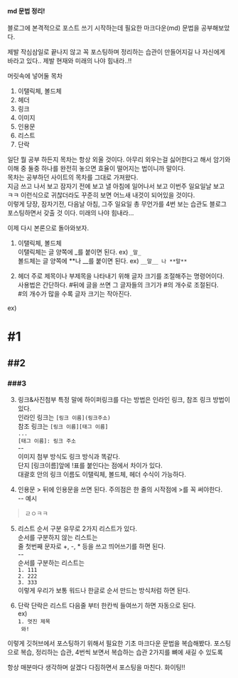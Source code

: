 #### md 문법 정리!  
블로그에 본격적으로 포스트 쓰기 시작하는데 필요한 마크다운(md) 문법을 공부해보았다.

제발 작심삼일로 끝나지 않고 꼭 포스팅하며 정리하는 습관이 만들어지길 나 자신에게 바라고 있다.. 제발 현재와 미래의 나야 힘내라..!!

머릿속에 넣어둘 목차  
 1. 이탤릭체, 볼드체
 2. 헤더
 3. 링크
 4. 이미지
 5. 인용문
 6. 리스트
 7. 단락

일단 뭘 공부 하든지 목차는 항상 외울 것이다. 아무리 외우는걸 싫어한다고 해서 암기와 이해 중 둘중 하나를 완전히 놓으면 효율이 떨어지는 법이니까 말이다.  
목차는 공부하던 사이트의 목차를 그대로 가져왔다.  
지금 쓰고 나서 보고 잠자기 전에 보고 낼 아침에 일어나서 보고 이번주 일요일날 보고 ㅋㅋ 이런식으로 귀찮더라도 꾸준히 보면 어느새 내것이 되어있을 것이다.  
이렇게 당장, 잠자기전, 다음날 아침, 그주 일요일 총 무언가를 4번 보는 습관도 블로그 포스팅하면서 갖출 것 이다. 미래의 나야 힘내라...  

이제 다시 본론으로 돌아와보자.  
1. 이탤릭체, 볼드체  
 이탤릭체는 글 양쪽에 _를 붙이면 된다. ex) `_말_`  
 볼드체는 글 양쪽에 **나 __를 붙이면 된다. ex) `__말__ 나 **말**`

2. 헤더
 주로 제목이나 부제목을 나타내기 위해 글자 크기를 조절해주는 명령어이다.  
 사용법은 간단하다. #뒤에 글을 쓰면 그 글자들의 크기가 #의 개수로 조절된다.  
 #의 개수가 많을 수록 글자 크기는 작아진다.  
 
 ex) 
 # \#1
 ## \#\#2
 ### \#\#\#3
 
 
3. 링크&사진첨부
  특정 말에 하이퍼링크를 다는 방법은 인라인 링크, 참조 링크 방법이 있다.  
  인라인 링크는 `[링크 이름](링크주소)`  
  참조 링크는 
  `[링크 이름][태그 이름]`  
  `...`  
  `[태그 이름]: 링크 주소`  
  --  
  이미지 첨부 방식도 링크 방식과 똑같다.  
  단지 [링크이름]앞에 !표를 붙인다는 점에서 차이가 있다.  
  대괄호 안의 링크 이름도 이탤릭체, 볼드체, 헤더 수식이 가능하다.  
  
 4. 인용문
  \> 뒤에 인용문을 쓰면 된다. 주의점은 한 줄의 시작점에 >를 꼭 써야한다.  
  -- 예시  
  > ㄹㅇㅋㅋ
  
 5. 리스트
  순서 구분 유무로 2가지 리스트가 있다.  
  순서를 구분하지 않는 리스트는  
  줄 첫번째 문자로 +, -, * 등을 쓰고 띄어쓰기를 하면 된다.  
  --  
  순서를 구분하는 리스트는  
    `1. 111`  
    `2. 222`  
    `3. 333`  
  이렇게 우리가 보통 워드나 한글로 순서 만드는 방식처럼 하면 된다.  
  
 6. 단락
  단락은 리스트 다음줄 부터 한칸씩 들여쓰기 하면 자동으로 된다.  
  ex)  
  `1. 멋진 제목`  
  ` 와!`  
  
이렇게 깃허브에서 포스팅하기 위해서 필요한 기초 마크다운 문법을 복습해봤다. 포스팅으로 복습, 정리하는 습관, 4번씩 보면서 복습하는 습관 2가지를 뼈에 새길 수 있도록

항상 매분마다 생각하며 살겠다 다짐하면서 포스팅을 마친다. 화이팅!!  
